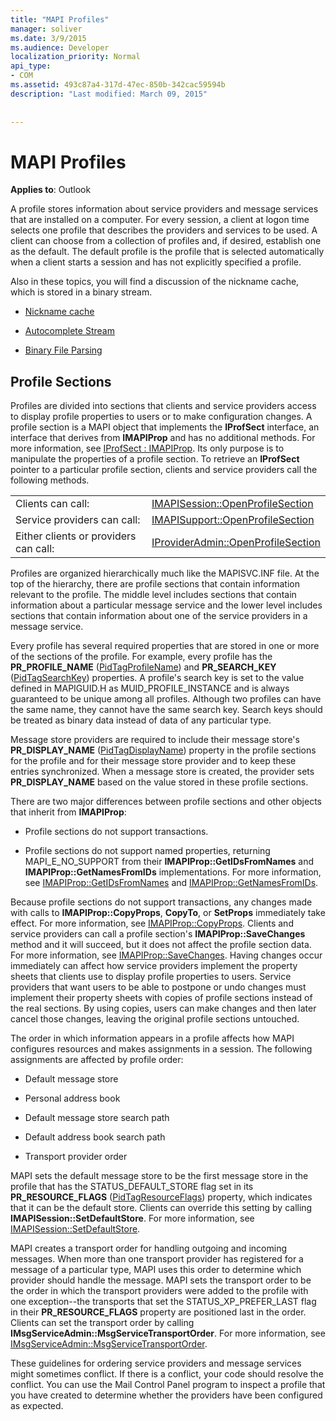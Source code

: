 ```yaml
---
title: "MAPI Profiles"
manager: soliver
ms.date: 3/9/2015
ms.audience: Developer
localization_priority: Normal
api_type:
- COM
ms.assetid: 493c87a4-317d-47ec-850b-342cac59594b
description: "Last modified: March 09, 2015"
 
 
---
```


# MAPI Profiles

  
  
**Applies to**: Outlook 
  
A profile stores information about service providers and message services that are installed on a computer. For every session, a client at logon time selects one profile that describes the providers and services to be used. A client can choose from a collection of profiles and, if desired, establish one as the default. The default profile is the profile that is selected automatically when a client starts a session and has not explicitly specified a profile.
  
Also in these topics, you will find a discussion of the nickname cache, which is stored in a binary stream.
  
- [Nickname cache](nickname-cache.md)
    
- [Autocomplete Stream](autocomplete-stream.md)
    
- [Binary File Parsing](http://portalvhds6gyn3khqwmgzd.blob.core.windows.net/files/NK2/NK2WithBinaryExample.pdf)
    
## Profile Sections

Profiles are divided into sections that clients and service providers access to display profile properties to users or to make configuration changes. A profile section is a MAPI object that implements the **IProfSect** interface, an interface that derives from **IMAPIProp** and has no additional methods. For more information, see [IProfSect : IMAPIProp](iprofsectimapiprop.md). Its only purpose is to manipulate the properties of a profile section. To retrieve an **IProfSect** pointer to a particular profile section, clients and service providers call the following methods. 
  
|||
|:-----|:-----|
|Clients can call:  <br/> |[IMAPISession::OpenProfileSection](imapisession-openprofilesection.md) <br/> |
|Service providers can call:  <br/> |[IMAPISupport::OpenProfileSection](imapisupport-openprofilesection.md) <br/> |
|Either clients or providers can call:  <br/> |[IProviderAdmin::OpenProfileSection](iprovideradmin-openprofilesection.md) <br/> |
   
Profiles are organized hierarchically much like the MAPISVC.INF file. At the top of the hierarchy, there are profile sections that contain information relevant to the profile. The middle level includes sections that contain information about a particular message service and the lower level includes sections that contain information about one of the service providers in a message service. 
  
Every profile has several required properties that are stored in one or more of the sections of the profile. For example, every profile has the **PR_PROFILE_NAME** ([PidTagProfileName](pidtagprofilename-canonical-property.md)) and **PR_SEARCH_KEY** ([PidTagSearchKey](pidtagsearchkey-canonical-property.md)) properties. A profile's search key is set to the value defined in MAPIGUID.H as MUID_PROFILE_INSTANCE and is always guaranteed to be unique among all profiles. Although two profiles can have the same name, they cannot have the same search key. Search keys should be treated as binary data instead of data of any particular type.
  
Message store providers are required to include their message store's **PR_DISPLAY_NAME** ([PidTagDisplayName](pidtagdisplayname-canonical-property.md)) property in the profile sections for the profile and for their message store provider and to keep these entries synchronized. When a message store is created, the provider sets **PR_DISPLAY_NAME** based on the value stored in these profile sections. 
  
There are two major differences between profile sections and other objects that inherit from **IMAPIProp**: 
  
- Profile sections do not support transactions.
    
- Profile sections do not support named properties, returning MAPI_E_NO_SUPPORT from their **IMAPIProp::GetIDsFromNames** and **IMAPIProp::GetNamesFromIDs** implementations. For more information, see [IMAPIProp::GetIDsFromNames](imapiprop-getidsfromnames.md) and [IMAPIProp::GetNamesFromIDs](imapiprop-getnamesfromids.md).
    
Because profile sections do not support transactions, any changes made with calls to **IMAPIProp::CopyProps**, **CopyTo**, or **SetProps** immediately take effect. For more information, see [IMAPIProp::CopyProps](imapiprop-copyprops.md). Clients and service providers can call a profile section's **IMAPIProp::SaveChanges** method and it will succeed, but it does not affect the profile section data. For more information, see [IMAPIProp::SaveChanges](imapiprop-savechanges.md). Having changes occur immediately can affect how service providers implement the property sheets that clients use to display profile properties to users. Service providers that want users to be able to postpone or undo changes must implement their property sheets with copies of profile sections instead of the real sections. By using copies, users can make changes and then later cancel those changes, leaving the original profile sections untouched. 
  
The order in which information appears in a profile affects how MAPI configures resources and makes assignments in a session. The following assignments are affected by profile order:
  
- Default message store
    
- Personal address book
    
- Default message store search path
    
- Default address book search path
    
- Transport provider order
    
MAPI sets the default message store to be the first message store in the profile that has the STATUS_DEFAULT_STORE flag set in its **PR_RESOURCE_FLAGS** ([PidTagResourceFlags](pidtagresourceflags-canonical-property.md)) property, which indicates that it can be the default store. Clients can override this setting by calling **IMAPISession::SetDefaultStore**. For more information, see [IMAPISession::SetDefaultStore](imapisession-setdefaultstore.md).
  
MAPI creates a transport order for handling outgoing and incoming messages. When more than one transport provider has registered for a message of a particular type, MAPI uses this order to determine which provider should handle the message. MAPI sets the transport order to be the order in which the transport providers were added to the profile with one exception--the transports that set the STATUS_XP_PREFER_LAST flag in their **PR_RESOURCE_FLAGS** property are positioned last in the order. Clients can set the transport order by calling **IMsgServiceAdmin::MsgServiceTransportOrder**. For more information, see [IMsgServiceAdmin::MsgServiceTransportOrder](imsgserviceadmin-msgservicetransportorder.md).
  
These guidelines for ordering service providers and message services might sometimes conflict. If there is a conflict, your code should resolve the conflict. You can use the Mail Control Panel program to inspect a profile that you have created to determine whether the providers have been configured as expected.
  

